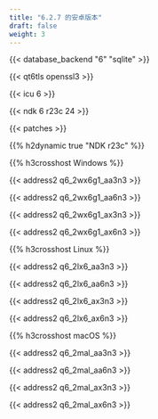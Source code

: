 ```yaml
---
title: "6.2.7 的安卓版本"
draft: false
weight: 3
---
```


{{< database_backend "6" "sqlite" >}}

{{< qt6tls openssl3 >}}

{{< icu 6 >}}

{{< ndk 6 r23c 24 >}}

{{< patches >}}

{{% h2dynamic true "NDK r23c" %}}

{{% h3crosshost Windows %}}

{{< address2 q6_2wx6g1_aa3n3 >}}

{{< address2 q6_2wx6g1_aa6n3 >}}

{{< address2 q6_2wx6g1_ax3n3 >}}

{{< address2 q6_2wx6g1_ax6n3 >}}

{{% h3crosshost Linux %}}

{{< address2 q6_2lx6_aa3n3 >}}

{{< address2 q6_2lx6_aa6n3 >}}

{{< address2 q6_2lx6_ax3n3 >}}

{{< address2 q6_2lx6_ax6n3 >}}

{{% h3crosshost macOS %}}

{{< address2 q6_2mal_aa3n3 >}}

{{< address2 q6_2mal_aa6n3 >}}

{{< address2 q6_2mal_ax3n3 >}}

{{< address2 q6_2mal_ax6n3 >}}
